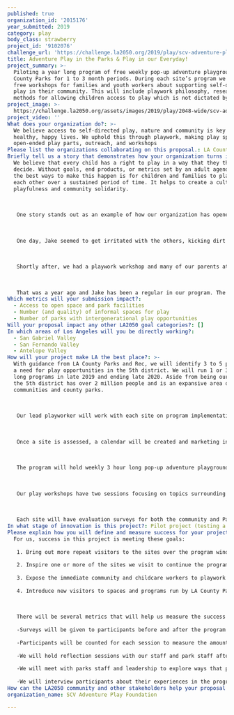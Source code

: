 ```yaml
---
published: true
organization_id: '2015176'
year_submitted: 2019
category: play
body_class: strawberry
project_id: '9102076'
challenge_url: 'https://challenge.la2050.org/2019/play/scv-adventure-play-foundation/'
title: Adventure Play in the Parks & Play in our Everyday!
project_summary: >-
  Piloting a year long program of free weekly pop-up adventure playgrounds at LA
  County Parks for 1 to 3 month periods. During each site’s program we will hold
  free workshops for families and youth workers about supporting self-directed
  play in their community. This will include playwork philosophy, research, and
  methods for allowing children access to play which is not dictated by adults.
project_image: >-
  https://challenge.la2050.org/assets/images/2019/play/2048-wide/scv-adventure-play-foundation.jpg
project_video: ''
What does your organization do?: >-
  We believe access to self-directed play, nature and community is key to
  healthy, happy lives. We uphold this through playwork, making play spaces with
  open-ended play parts, outreach, and workshops
Please list the organizations collaborating on this proposal.: LA County Parks and Recreation
Briefly tell us a story that demonstrates how your organization turns inspiration into impact.: >-
  We believe that every child has a right to play in a way that they themselves
  decide. Without goals, end products, or metrics set by an adult agenda. One of
  the best ways to make this happen is for children and families to play with
  each other over a sustained period of time. It helps to create a culture of
  playfulness and community solidarity.
   
   
   
   One story stands out as an example of how our organization has opened space for such a culture. We have a family who has a son we will call "Jake". When Jake started coming to our sessions, he had a great time exploring the space, being outside, and playing alongside the other children. 
   
   
   
   One day, Jake seemed to get irritated with the others, kicking dirt at them, poking, or occasionally even shoving. His mom decided to take him home early. There was a message waiting for us soon after, apologizing for his behavior and assuming he wasn’t allowed back. Apparently, things like this had happened at other play spaces before. Jake is on the spectrum, and is processing his social interactions differently than some of his peers. We arranged a call with Jake’s mom to let her know that he was always welcome and we wanted him to come back. We also told her we would chat with our Houston friends at the Parish Adventure Playground dedicated to kids who are neurodiverse. They gave us great guidance on loose parts that could help Jake as he returned. 
   
   
   
   Shortly after, we had a playwork workshop and many of our parents attended including Jake’s mom. It was here where other parents, not knowing of our conversation, let Jake’s mom how much they loved Jake.
   
   
   
   That was a year ago and Jake has been a regular in our program. The solidarity between Jake’s mom and the other parents has grown as well. These are the huge cultural frames that we are aiming to move. Though Jake has great days and still struggles on others, he and his mom know the community supports them no matter what. We want to encourage more children and their families to allow themselves to learn from each other. Jake needs access to this play and to others as much as they need to play with children like him. As one of our other parents said about Jake, “This child is a gift!”
Which metrics will your submission impact?:
  - Access to open space and park facilities
  - Number (and quality) of informal spaces for play
  - Number of parks with intergenerational play opportunities
Will your proposal impact any other LA2050 goal categories?: []
In which areas of Los Angeles will you be directly working?:
  - San Gabriel Valley
  - San Fernando Valley
  - Antelope Valley
How will your project make LA the best place?: >-
  With guidance from LA County Parks and Rec, we will identify 3 to 5 parks with
  a need for play opportunities in the 5th district. We will run 1 or 3 month
  long programs in late 2019 and ending late 2020. Aside from being our home,
  the 5th district has over 2 million people and is an expansive area of many
  communities and county parks. 
   
   
   
   Our lead playworker will work with each site on program implementation, length and time of year to run as well as discuss how best to serve the surrounding community. During site visits we’ll assess the space, get a sense of its relation to the surrounding community, and plan logistics including site storage, travel, workshop implementation and affordances for play and loose parts that offer the best play opportunities. 
   
   
   
   Once a site is assessed, a calendar will be created and marketing in English and/or most appropriate language to the community will be sent through local schools and Parks and Rec. 
   
   
   
   The program will hold weekly 3 hour long pop-up adventure playgrounds facilitated by one lead and 2 assistant playworkers. Pop-up adventure playgrounds include setting up a play space with “loose parts” such as boxes, tape, fabric, hoses, tires, buckets, etc. These materials will be replenished throughout the program as needed. Each pop-up is followed by a staff reflection on dynamics of the play event and ways to extend and support play in the next session. As much as possible, we want to involve the park staff into the play session and reflection so they can continue to consider their role in relation to children and play as well as gain a better understanding of how to create and or encourage a space for self-directed play for all ages.
   
   
   
   Our play workshops have two sessions focusing on topics surrounding play. The first workshop is an intro to play concepts through playwork and the history of adventure playgrounds dating back to 1938. The second workshop focuses on playwork practice to create and hold space for our children to play with the lightest touch from adults. We cover proactive and inclusive language to use when working with children, how to assess play opportunities in a space and which materials will offer the most vibrant play opportunities. We hope to coordinate video Q&A’s with professional playworkers from around the world during the workshops! 
   
   
   
   Each site will have evaluation surveys for both the community and Parks and Rec staff to help drive any future programs and potential impacts on the community’s play and play space. We plan to interview participating families, children, and park staff for video documentation of the project and collect feedback on the program’s impact on the community. We will also support each park and staff after our program is over including professional development and exposure to adventure play and playwork practices. Our goal is to build a network of individuals who will create more self-directed play opportunities for all Angelenos.
In what stage of innovation is this project?: Pilot project (testing a new idea on a small scale to prove feasibility)
Please explain how you will define and measure success for your project.: |-
  For us, success in this project is meeting these goals:
   
   1. Bring out more repeat visitors to the sites over the program window
   
   2. Inspire one or more of the sites we visit to continue the program or start a similar one.
   
   3. Expose the immediate community and childcare workers to playwork philosophy and the importance of self-directed play for children.
   
   4. Introduce new visitors to spaces and programs run by LA County Parks and Rec.
   
   
   
   There will be several metrics that will help us measure the success of the project.
   
   -Surveys will be given to participants before and after the program to measure their reaction to the project, as well as their desire for it to continue
   
   -Participants will be counted for each session to measure the amount and also first time/repeat visits
   
   -We will hold reflection sessions with our staff and park staff after each play session to discuss what happened and how we may want to alter our approach to have the best outcomes.
   
   -We will meet with parks staff and leadership to explore ways that programs like this could continue in the future.
   
   -We will interview participants about their experiences in the program for added feedback
How can the LA2050 community and other stakeholders help your proposal succeed?: []
organization_name: SCV Adventure Play Foundation

---
```

